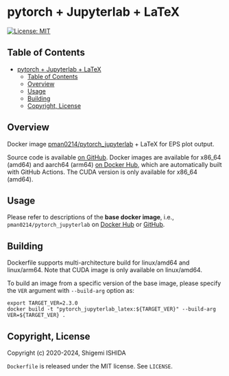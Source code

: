 # pytorch + Jupyterlab + LaTeX

[![License: MIT](https://img.shields.io/badge/License-MIT-yellow.svg)](https://opensource.org/licenses/MIT)

## Table of Contents
- [pytorch + Jupyterlab + LaTeX](#pytorch--jupyterlab--latex)
  - [Table of Contents](#table-of-contents)
  - [Overview](#overview)
  - [Usage](#usage)
  - [Building](#building)
  - [Copyright, License](#copyright-license)

## Overview

Docker image [pman0214/pytorch_jupyterlab](https://hub.docker.com/r/pman0214/pytorch_jupyterlab) + LaTeX for EPS plot output.

Source code is available [on GitHub](https://github.com/pman0214/docker_pytorch-jupyterlab-latex).
Docker images are available for x86_64 (amd64) and aarch64 (arm64) [on Docker Hub](https://hub.docker.com/r/pman0214/pytorch_jupyterlab_latex), which are automatically built with GitHub Actions. The CUDA version is only available for x86_64 (amd64).

## Usage

Please refer to descriptions of the **base docker image**, i.e., `pman0214/pytorch_jupyterlab` on [Docker Hub](https://hub.docker.com/r/pman0214/pytorch_jupyterlab) or [GitHub](https://github.com/pman0214/docker_pytorch-jupyterlab).

## Building

Dockerfile supports multi-architecture build for linux/amd64 and linux/arm64. Note that CUDA image is only available on linux/amd64.

To build an image from a specific version of the base image, please specify the `VER` argument with `--build-arg` option as:
```
export TARGET_VER=2.3.0
docker build -t "pytorch_jupyterlab_latex:${TARGET_VER}" --build-arg VER=${TARGET_VER} .
```


## Copyright, License

Copyright (c) 2020-2024, Shigemi ISHIDA

`Dockerfile` is released under the MIT license.
See `LICENSE`.
